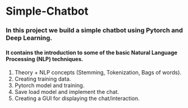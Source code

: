 # Simple-Chatbot
### In this project we build a simple chatbot using Pytorch and Deep Learning.
#### It contains the introduction to some of the basic Natural Language Processing (NLP) techniques.
1. Theory + NLP concepts (Stemming, Tokenization, Bags of words).
2. Creating training data.
3. Pytorch model and training.
4. Save load model and implement the chat.
5. Creating a GUI for displaying the chat/interaction.
